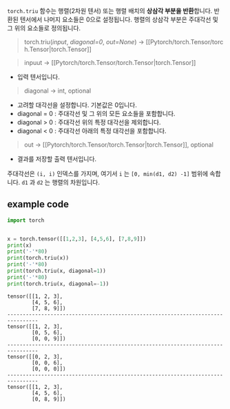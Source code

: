 `torch.triu` 함수는 행렬(2차원 텐서) 또는 행렬 배치의 **상삼각 부분을 반환**합니다. 반환된 텐서에서 나머지 요소들은 0으로 설정됩니다. 행렬의 상삼각 부분은 주대각선 및 그 위의 요소들로 정의됩니다.

> torch.triu(_input_, _diagonal=0_, _out=None_) → [[Pytorch/torch.Tensor/torch.Tensor|torch.Tensor]]

> inpuut -> [[Pytorch/torch.Tensor/torch.Tensor|torch.Tensor]]
- 입력 텐서입니다.

> diagonal -> int, optional
- 고려할 대각선을 설정합니다. 기본값은 0입니다.
- diagonal = 0 : 주대각선 및 그 위의 모든 요소들을 포함합니다.
- diagonal > 0 : 주대각선 위의 특정 대각선을 제외합니다.
- diagonal < 0 : 주대각선 아래의 특정 대각선을 포함합니다.

> out -> [[Pytorch/torch.Tensor/torch.Tensor|torch.Tensor]], optional
- 결과를 저장할 출력 텐서입니다.

주대각선은 `(i, i)` 인덱스를 가지며, 여기서 `i` 는 `[0, min(d1, d2) -1]` 범위에 속합니다. `d1` 과 `d2` 는 행렬의 차원입니다.

## example code

```python
import torch


x = torch.tensor([[1,2,3], [4,5,6], [7,8,9]])
print(x)
print('-'*80)
print(torch.triu(x))
print('-'*80)
print(torch.triu(x, diagonal=1))
print('-'*80)
print(torch.triu(x, diagonal=-1))
```

```
tensor([[1, 2, 3],
        [4, 5, 6],
        [7, 8, 9]])
--------------------------------------------------------------------------------
tensor([[1, 2, 3],
        [0, 5, 6],
        [0, 0, 9]])
--------------------------------------------------------------------------------
tensor([[0, 2, 3],
        [0, 0, 6],
        [0, 0, 0]])
--------------------------------------------------------------------------------
tensor([[1, 2, 3],
        [4, 5, 6],
        [0, 8, 9]])
```

